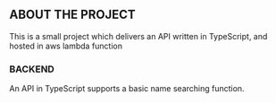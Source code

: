 ## ABOUT THE PROJECT

This is a small project which delivers an API written in TypeScript, and hosted in aws lambda function

### BACKEND

An API in TypeScript supports a basic name searching function.